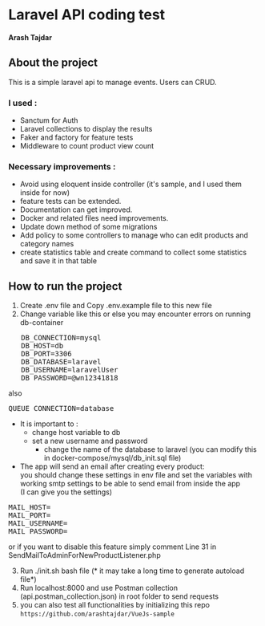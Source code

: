 # Laravel API coding test
#### Arash Tajdar

## About the project
This is a simple laravel api to manage events. 
Users can CRUD.

### I used :
- Sanctum for Auth
- Laravel collections to display the results
- Faker and factory for feature tests
- Middleware to count product view count

### Necessary improvements :

- Avoid using eloquent inside controller (it's sample, and I used them inside for now)
- feature tests can be extended.
- Documentation can get improved.
- Docker and related files need improvements.
- Update down method of some migrations
- Add policy to some controllers to manage who can edit products and category names
- create statistics table and create command to collect some statistics and save it in that table

## How to run the project

1. Create .env file and Copy .env.example file to this new file
2. Change variable like this or else you may encounter errors on running db-container
<pre>
   DB_CONNECTION=mysql
   DB_HOST=db
   DB_PORT=3306
   DB_DATABASE=laravel
   DB_USERNAME=laravelUser
   DB_PASSWORD=@wn12341818
</pre>
also 
<pre>QUEUE_CONNECTION=database
</pre>
   - It is important to :  
     - change host variable to db 
     - set a new username and password 
       - change the name of the database to laravel (you can modify this in docker-compose/mysql/db_init.sql file) 
   - The app will send an email after creating every product:<br>
you should change these settings in env file  and set the variables with working smtp settings to be able to send email from inside the app <br>
     (I can give you the settings)
<pre>
MAIL_HOST=
MAIL_PORT=
MAIL_USERNAME=
MAIL_PASSWORD=
</pre>
or if you want to disable this feature simply comment Line 31 in SendMailToAdminForNewProductListener.php

3. Run ./init.sh bash file (* it may take a long time to generate autoload file*)
4. Run localhost:8000 and use Postman collection (api.postman_collection.json) in root folder to send requests
5. you can also test all functionalities by initializing this repo ```https://github.com/arashtajdar/VueJs-sample```

